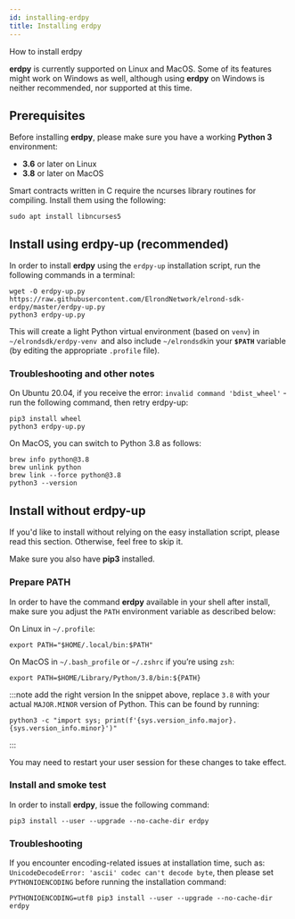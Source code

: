```yaml
---
id: installing-erdpy
title: Installing erdpy
---
```


How to install erdpy

**erdpy** is currently supported on Linux and MacOS. Some of its features might work on Windows as well, although using **erdpy** on Windows is neither recommended, nor supported at this time.

## **Prerequisites**

Before installing **erdpy**, please make sure you have a working **Python 3** environment:

- **3.6** or later on Linux
- **3.8** or later on MacOS

Smart contracts written in C require the ncurses library routines for compiling. Install them using the following:

```
sudo apt install libncurses5
```

## **Install using erdpy-up (recommended)**

In order to install **erdpy** using the `erdpy-up` installation script, run the following commands in a terminal:

```
wget -O erdpy-up.py https://raw.githubusercontent.com/ElrondNetwork/elrond-sdk-erdpy/master/erdpy-up.py
python3 erdpy-up.py
```

This will create a light Python virtual environment (based on `venv`) in `~/elrondsdk/erdpy-venv `and also include `~/elrondsdk`in your **`$PATH`** variable (by editing the appropriate `.profile` file).

### **Troubleshooting and other notes**

On Ubuntu 20.04, if you receive the error: `invalid command 'bdist_wheel'` - run the following command, then retry erdpy-up:

```
pip3 install wheel
python3 erdpy-up.py
```

On MacOS, you can switch to Python 3.8 as follows:

```
brew info python@3.8
brew unlink python
brew link --force python@3.8
python3 --version
```

## **Install without erdpy-up**

If you'd like to install without relying on the easy installation script, please read this section. Otherwise, feel free to skip it.

Make sure you also have **pip3** installed.

### **Prepare PATH**

In order to have the command **erdpy** available in your shell after install, make sure you adjust the `PATH` environment variable as described below:

On Linux in `~/.profile`:

```
export PATH="$HOME/.local/bin:$PATH"
```

On MacOS in `~/.bash_profile` or `~/.zshrc` if you’re using `zsh`:

```
export PATH=$HOME/Library/Python/3.8/bin:${PATH}
```

:::note add the right version
In the snippet above, replace `3.8` with your actual `MAJOR.MINOR` version of Python. This can be found by running:

```
python3 -c "import sys; print(f'{sys.version_info.major}.{sys.version_info.minor}')"
```

:::

You may need to restart your user session for these changes to take effect.

### **Install and smoke test**

In order to install **erdpy**, issue the following command:

```
pip3 install --user --upgrade --no-cache-dir erdpy
```

### **Troubleshooting**

If you encounter encoding-related issues at installation time, such as: `UnicodeDecodeError: 'ascii' codec can't decode byte`, then please set `PYTHONIOENCODING` before running the installation command:

```
PYTHONIOENCODING=utf8 pip3 install --user --upgrade --no-cache-dir erdpy
```
